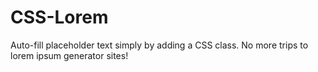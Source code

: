 # CSS-Lorem
Auto-fill placeholder text simply by adding a CSS class. No more trips to lorem ipsum generator sites!

